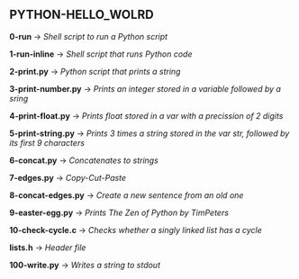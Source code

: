 ## PYTHON-HELLO_WOLRD

**0-run** -> *Shell script to run a Python script*

**1-run-inline** -> *Shell script that runs Python code*

**2-print.py** -> *Python script that prints a string*

**3-print-number.py** -> *Prints an integer stored in a variable followed by a sring*

**4-print-float.py** -> *Prints float stored in a var with a precission of 2 digits*

**5-print-string.py** -> *Prints 3 times a string stored in the var str, followed by its first 9 characters*

**6-concat.py** -> *Concatenates to strings*

**7-edges.py** -> *Copy-Cut-Paste*

**8-concat-edges.py** -> *Create a new sentence from an old one*

**9-easter-egg.py** -> *Prints The Zen of Python by TimPeters*

**10-check-cycle.c** -> *Checks whether a singly linked list has a cycle*

**lists.h** -> *Header file*

**100-write.py** -> *Writes a string to stdout*
